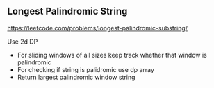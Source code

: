 ## Longest Palindromic String
https://leetcode.com/problems/longest-palindromic-substring/

Use 2d DP
* For sliding windows of all sizes keep track whether that window is palindromic
* For checking if string is palidromic use dp array
* Return largest palindromic window string
